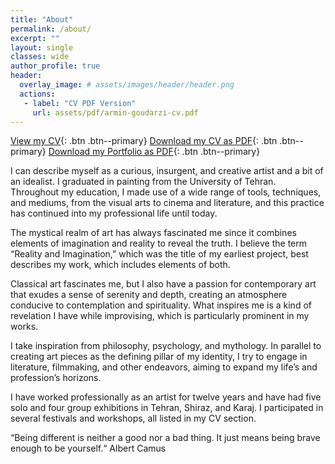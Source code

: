 ```yaml
---
title: "About"
permalink: /about/
excerpt: ""
layout: single
classes: wide
author_profile: true
header:
  overlay_image: # assets/images/header/header.png
  actions:
   - label: "CV PDF Version"
     url: assets/pdf/armin-goudarzi-cv.pdf
---
```


[View my CV](/assets/pdf/armin-goudarzi-cv.pdf){: .btn .btn--primary}
[Download my CV as PDF](/assets/pdf/armin-goudarzi-cv.pdf){: .btn .btn--primary}
[Download my Portfolio as PDF](/assets/pdf/armin-goudarzi-portfolio.pdf){: .btn .btn--primary}

I can describe myself as a curious, insurgent, and creative artist and a bit of an idealist. I graduated in painting from the University of Tehran. Throughout my education, I made use of a wide range of tools, techniques, and mediums, from the visual arts to cinema and literature, and this practice has continued into my professional life until today. 

The mystical realm of art has always fascinated me since it combines elements of imagination and reality to reveal the truth. I believe the term “Reality and Imagination,” which was the title of my earliest project, best describes my work, which includes elements of both.

Classical art fascinates me, but I also have a passion for contemporary art that exudes a sense of serenity and depth, creating an atmosphere conducive to contemplation and spirituality. What inspires me is a kind of revelation I have while improvising, which is particularly prominent in my works.

I take inspiration from philosophy, psychology, and mythology. In parallel to creating art pieces as the defining pillar of my identity, I try to engage in literature, filmmaking, and other endeavors, aiming to expand my life’s and profession’s horizons.

I have worked professionally as an artist for twelve years and have had five solo and four group exhibitions in Tehran, Shiraz, and Karaj. I participated in several festivals and workshops, all listed in my CV section.

“Being different is neither a good nor a bad thing. It just means being brave enough to be yourself.“ Albert Camus

